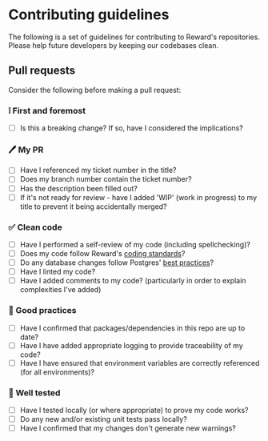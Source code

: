 # Contributing guidelines 

The following is a set of guidelines for contributing to Reward's repositories. 
Please help future developers by keeping our codebases clean.


## Pull requests
Consider the following before making a pull request:

### ❕ First and foremost
- [ ] Is this a breaking change? If so, have I considered the implications?

### 🖊 My PR
- [ ] Have I referenced my ticket number in the title?
- [ ] Does my branch number contain the ticket number?
- [ ] Has the description been filled out?
- [ ] If it's not ready for review - have I added 'WIP' (work in progress) to my title to prevent it being accidentally merged?

 ### ✅ Clean code
- [ ] Have I performed a self-review of my code (including spellchecking)?
- [ ] Does my code follow Reward's [coding standards](https://rewardinsight.atlassian.net/wiki/spaces/SD/pages/2190671996/Coding+Standards)?
- [ ] Do any database changes follow Postgres' [best practices](https://rewardinsight.atlassian.net/wiki/spaces/HYD/pages/17044516/Postgres+Best+Practices)?
- [ ] Have I linted my code?
- [ ] Have I added comments to my code? (particularly in order to explain complexities I've added)

### 🤗 Good practices
- [ ] Have I confirmed that packages/dependencies in this repo are up to date?
- [ ] Have I have added appropriate logging to provide traceability of my code?
- [ ] Have I have ensured that environment variables are correctly referenced (for all environments)?

### 🎉 Well tested

- [ ] Have I tested locally (or where appropriate) to prove my code works?
- [ ] Do any new and/or existing unit tests pass locally?
- [ ] Have I confirmed that my changes don't generate new warnings?
